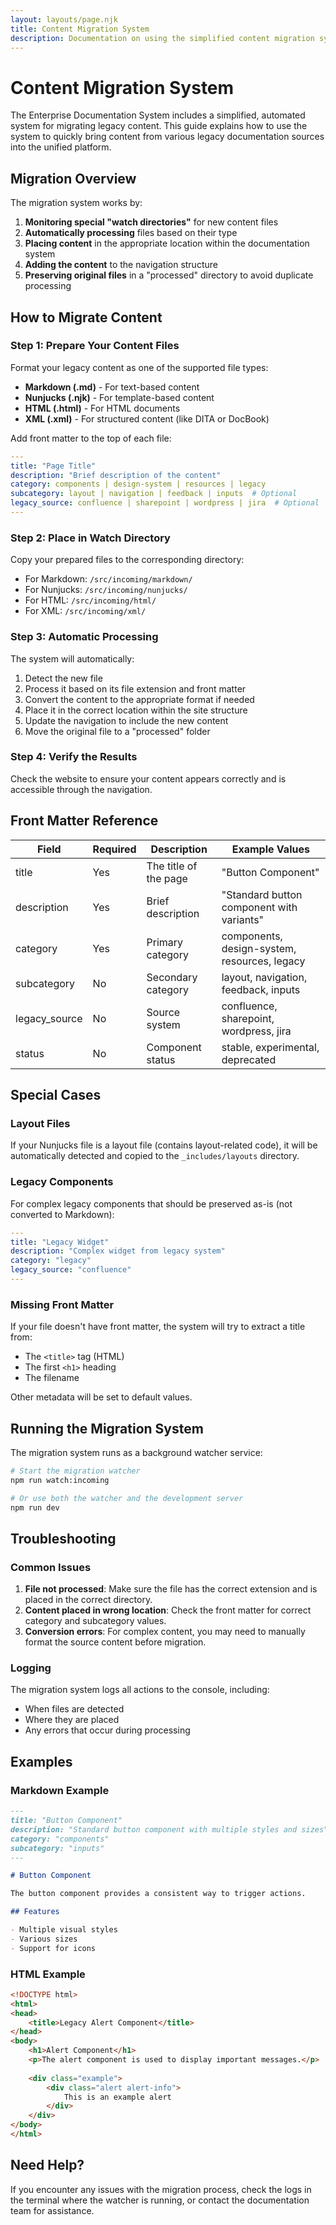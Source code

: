 ```yaml
---
layout: layouts/page.njk
title: Content Migration System
description: Documentation on using the simplified content migration system
---
```


# Content Migration System

The Enterprise Documentation System includes a simplified, automated system for migrating legacy content. This guide explains how to use the system to quickly bring content from various legacy documentation sources into the unified platform.

## Migration Overview

The migration system works by:

1. **Monitoring special "watch directories"** for new content files
2. **Automatically processing** files based on their type
3. **Placing content** in the appropriate location within the documentation system
4. **Adding the content** to the navigation structure
5. **Preserving original files** in a "processed" directory to avoid duplicate processing

## How to Migrate Content

### Step 1: Prepare Your Content Files

Format your legacy content as one of the supported file types:

- **Markdown (.md)** - For text-based content
- **Nunjucks (.njk)** - For template-based content
- **HTML (.html)** - For HTML documents
- **XML (.xml)** - For structured content (like DITA or DocBook)

Add front matter to the top of each file:

```yaml
---
title: "Page Title"
description: "Brief description of the content"
category: components | design-system | resources | legacy
subcategory: layout | navigation | feedback | inputs  # Optional
legacy_source: confluence | sharepoint | wordpress | jira  # Optional
---
```

### Step 2: Place in Watch Directory

Copy your prepared files to the corresponding directory:

- For Markdown: `/src/incoming/markdown/`
- For Nunjucks: `/src/incoming/nunjucks/`
- For HTML: `/src/incoming/html/`
- For XML: `/src/incoming/xml/`

### Step 3: Automatic Processing

The system will automatically:

1. Detect the new file
2. Process it based on its file extension and front matter
3. Convert the content to the appropriate format if needed
4. Place it in the correct location within the site structure
5. Update the navigation to include the new content
6. Move the original file to a "processed" folder

### Step 4: Verify the Results

Check the website to ensure your content appears correctly and is accessible through the navigation.

## Front Matter Reference

| Field | Required | Description | Example Values |
|-------|----------|-------------|----------------|
| title | Yes | The title of the page | "Button Component" |
| description | Yes | Brief description | "Standard button component with variants" |
| category | Yes | Primary category | components, design-system, resources, legacy |
| subcategory | No | Secondary category | layout, navigation, feedback, inputs |
| legacy_source | No | Source system | confluence, sharepoint, wordpress, jira |
| status | No | Component status | stable, experimental, deprecated |

## Special Cases

### Layout Files

If your Nunjucks file is a layout file (contains layout-related code), it will be automatically detected and copied to the `_includes/layouts` directory.

### Legacy Components

For complex legacy components that should be preserved as-is (not converted to Markdown):

```yaml
---
title: "Legacy Widget"
description: "Complex widget from legacy system"
category: "legacy"
legacy_source: "confluence"
---
```

### Missing Front Matter

If your file doesn't have front matter, the system will try to extract a title from:
- The `<title>` tag (HTML)
- The first `<h1>` heading
- The filename

Other metadata will be set to default values.

## Running the Migration System

The migration system runs as a background watcher service:

```bash
# Start the migration watcher
npm run watch:incoming

# Or use both the watcher and the development server
npm run dev
```

## Troubleshooting

### Common Issues

1. **File not processed**: Make sure the file has the correct extension and is placed in the correct directory.
2. **Content placed in wrong location**: Check the front matter for correct category and subcategory values.
3. **Conversion errors**: For complex content, you may need to manually format the source content before migration.

### Logging

The migration system logs all actions to the console, including:
- When files are detected
- Where they are placed
- Any errors that occur during processing

## Examples

### Markdown Example

```markdown
---
title: "Button Component"
description: "Standard button component with multiple styles and sizes"
category: "components"
subcategory: "inputs"
---

# Button Component

The button component provides a consistent way to trigger actions.

## Features

- Multiple visual styles
- Various sizes
- Support for icons
```

### HTML Example

```html
<!DOCTYPE html>
<html>
<head>
    <title>Legacy Alert Component</title>
</head>
<body>
    <h1>Alert Component</h1>
    <p>The alert component is used to display important messages.</p>
    
    <div class="example">
        <div class="alert alert-info">
            This is an example alert
        </div>
    </div>
</body>
</html>
```

## Need Help?

If you encounter any issues with the migration process, check the logs in the terminal where the watcher is running, or contact the documentation team for assistance.